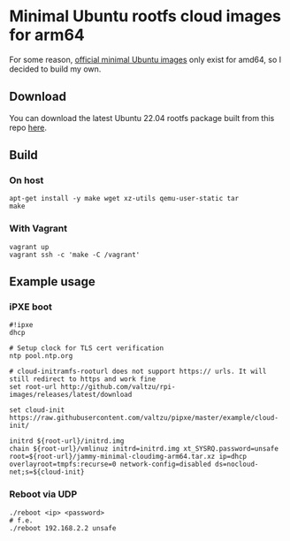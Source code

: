 # Minimal Ubuntu rootfs cloud images for arm64

For some reason, [official minimal Ubuntu images](https://cloud-images.ubuntu.com/minimal/daily/focal/current/) only
exist for amd64, so I decided to build my own.

## Download
You can download the latest Ubuntu 22.04 rootfs package built from this repo [here](https://github.com/valtzu/rpi-images/releases/latest/download/jammy-minimal-cloudimg-arm64.tar.xz).

## Build

### On host
```
apt-get install -y make wget xz-utils qemu-user-static tar
make
```

### With Vagrant
```
vagrant up
vagrant ssh -c 'make -C /vagrant'
```

## Example usage

### iPXE boot

```
#!ipxe
dhcp

# Setup clock for TLS cert verification
ntp pool.ntp.org

# cloud-initramfs-rooturl does not support https:// urls. It will still redirect to https and work fine
set root-url http://github.com/valtzu/rpi-images/releases/latest/download

set cloud-init https://raw.githubusercontent.com/valtzu/pipxe/master/example/cloud-init/

initrd ${root-url}/initrd.img
chain ${root-url}/vmlinuz initrd=initrd.img xt_SYSRQ.password=unsafe root=${root-url}/jammy-minimal-cloudimg-arm64.tar.xz ip=dhcp overlayroot=tmpfs:recurse=0 network-config=disabled ds=nocloud-net;s=${cloud-init}
```

### Reboot via UDP

```shell
./reboot <ip> <password>
# f.e.
./reboot 192.168.2.2 unsafe
```
